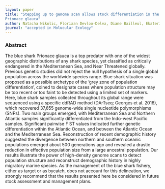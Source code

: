 ```yaml
---
layout: paper
title: "Stepping up to genome scan allows stock differentiation in the worldwide distributed blue shark
Prionace glauca"
author: Natacha Nikolic, Floriaan Devloo-Delva, Diane Bailleul, Ekaterina Noskova, Clément Rougeux, Chrystelle Delord, Philippe Borsa, Cathy Liautard-Haag, Mohamad Hassan, Amandine D. Marie, Pierre Feutry, Peter Grewe, Campbell Davies, Jessica Farley, Daniel Fernando, Sebastian Biton-Porsmoguer, François Poisson, Denham Parker, Agostino Leone, Jorden Aulich, Matt Lansdell, Francis Marsac, Sophie Arnaud-Haond
journal: "accepted in Molucular Ecology"
---
```


### Abstract

The blue shark Prionace glauca is a top predator with one of the widest geographic distributions of any shark species, yet classified as critically endangered in the Mediterranean Sea, and Near Threatened globally. Previous genetic studies did not reject the null hypothesis of a single global population across the worldwide species range. Blue shark situation was proposed as a possible archetype of the ‘grey zone of population differentiation’, coined to designate cases where population structure may be too recent or too faint to be detected using a limited set of markers. Here, blue shark samples collected throughout its global range were sequenced using a specific ddRAD method (DArTseq; Georges et al. 2018), which recovered 37,655 genome-wide single nucleotide polymorphisms (SNPs). Two main groups emerged, with Mediterranean Sea and Northern Atlantic samples significantly differentiated from the Indo-west Pacific samples. Significant pairwise F ST values indicated further genetic differentiation within the Atlantic Ocean, and between the Atlantic Ocean and the Mediterranean Sea. Reconstruction of recent demographic history suggested the divergence between northern and southern oceanic populations emerged about 500 generations ago and revealed a drastic reduction in effective population size from a large ancestral population. Our results illustrate the power of high-density genome scans to detect population structure and reconstruct demographic history in highly migratory marine species. As the management of the blue shark fishery, either as target or as bycatch, does not account for this delineation, we strongly recommend that the results presented here be considered in future stock assessment and management plans.
